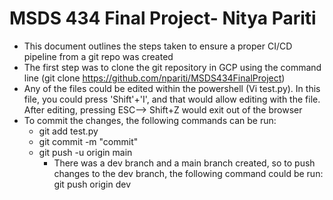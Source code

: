 # MSDS 434 Final Project- Nitya Pariti 
- This document outlines the steps taken to ensure a proper CI/CD pipeline from a git repo was created 
- The first step was to clone the git repository in GCP using the command line (git clone https://github.com/npariti/MSDS434FinalProject)
- Any of the files could be edited within the powershell (Vi test.py). In this file, you could press 'Shift'+'I', and that would allow editing with the file. After editing, pressing ESC--> Shift+Z would exit out of the browser 
- To commit the changes, the following commands can be run: 
  - git add test.py 
  - git commit -m "commit" 
  - git push -u origin main 
    - There was a dev branch and a main branch created, so to push changes to the dev branch, the following command could be run: git push origin dev
